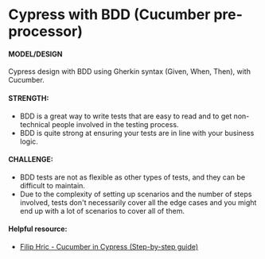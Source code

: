 # Cypress with BDD (Cucumber pre-processor)

 #### MODEL/DESIGN
 Cypress design with BDD using Gherkin syntax (Given, When, Then), with Cucumber.

 #### STRENGTH:
 - BDD is a great way to write tests that are easy to read and to get non-technical people involved in the testing process.
 - BDD is quite strong at ensuring your tests are in line with your business logic.

 #### CHALLENGE:
 - BDD tests are not as flexible as other types of tests, and they can be difficult to maintain.
 - Due to the complexity of setting up scenarios and the number of steps involved, tests don't necessarily cover all the edge cases and you might end up with a lot of scenarios to cover all of them.

 #### Helpful resource:
- [Filip Hric - Cucumber in Cypress (Step-by-step guide)](https://filiphric.com/cucumber-in-cypress-a-step-by-step-guide)